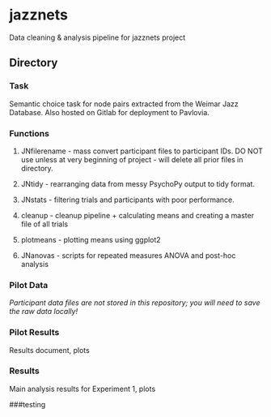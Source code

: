 # jazznets
Data cleaning &amp; analysis pipeline for jazznets project

## Directory

### Task
Semantic choice task for node pairs extracted from the Weimar Jazz Database. Also hosted on Gitlab for deployment to Pavlovia.

### Functions
1. JNfilerename - mass convert participant files to participant IDs. DO NOT use unless at very beginning of project - will delete all prior files in directory.

2. JNtidy - rearranging data from messy PsychoPy output to tidy format.

3. JNstats - filtering trials and participants with poor performance.

4. cleanup - cleanup pipeline + calculating means and creating a master file of all trials

5. plotmeans - plotting means using ggplot2

6. JNanovas - scripts for repeated measures ANOVA and post-hoc analysis

### Pilot Data
*Participant data files are not stored in this repository; you will need to save the raw data locally!*

### Pilot Results
Results document, plots

### Results
Main analysis results for Experiment 1, plots

###testing